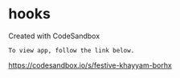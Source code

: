 # hooks

Created with CodeSandbox

```
To view app, follow the link below.
```

<https://codesandbox.io/s/festive-khayyam-borhx>
